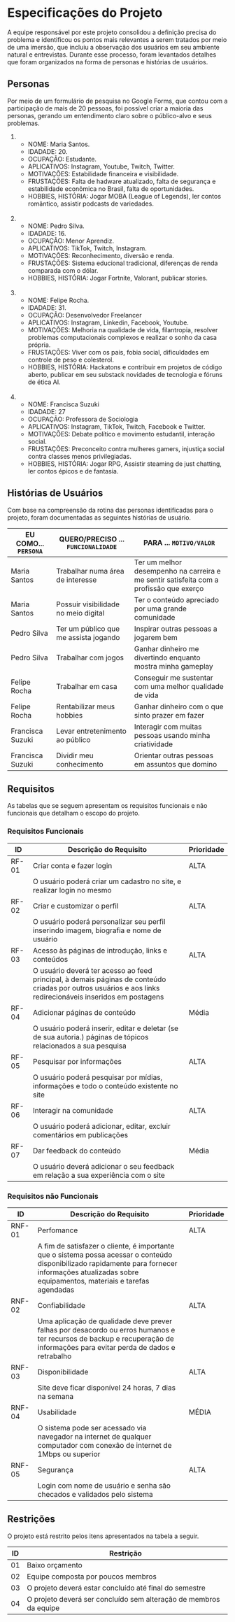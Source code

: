 # Especificações do Projeto

A equipe responsável por este projeto consolidou a definição precisa do problema e identificou os pontos mais relevantes a serem tratados por meio de uma imersão, que incluiu a observação dos usuários em seu ambiente natural e entrevistas. Durante esse processo, foram levantados detalhes que foram organizados na forma de personas e histórias de usuários. 

## Personas

Por meio de um formulário de pesquisa no Google Forms, que contou com a participação de mais de 20 pessoas, foi possível criar a maioria das personas, gerando um entendimento claro sobre o público-alvo e seus problemas. 

1. - NOME: Maria Santos.
   - IDADADE: 20.
   - OCUPAÇÃO: Estudante.
   - APLICATIVOS: Instagram, Youtube, Twitch, Twitter.
   - MOTIVAÇÕES: Estabilidade financeira e visibilidade.
   - FRUSTAÇÕES: Falta de hadware atualizado, falta de segurança e estabilidade econômica no Brasil, falta de oportunidades.
   - HOBBIES, HISTÓRIA: Jogar MOBA (League of Legends), ler contos romântico, assistir podcasts de variedades. 
   <br>
2. - NOME: Pedro Silva.
   - IDADADE: 16.
   - OCUPAÇÃO: Menor Aprendiz.
   - APLICATIVOS: TikTok, Twitch, Instagram.
   - MOTIVAÇÕES: Reconhecimento, diversão e renda.
   - FRUSTAÇÕES: Sistema educional tradicional, diferenças de renda comparada com o dólar.
   - HOBBIES, HISTÓRIA: Jogar Fortnite, Valorant, publicar stories.
   <br>
3. - NOME: Felipe Rocha.
   - IDADADE: 31.
   - OCUPAÇÃO: Desenvolvedor Freelancer
   - APLICATIVOS: Instagram, Linkedin, Facebook, Youtube.
   - MOTIVAÇÕES: Melhoria na qualidade de vida, filantropia, resolver problemas computacionais complexos e realizar o sonho da casa própria.
   - FRUSTAÇÕES: Viver com os pais, fobia social, dificuldades em controle de peso e colesterol.
   - HOBBIES, HISTÓRIA: Hackatons e contribuir em projetos de código aberto, publicar em seu substack novidades de tecnologia e fóruns de ética AI.
   <br>
4. - NOME: Francisca Suzuki
   - IDADADE: 27
   - OCUPAÇÃO: Professora de Sociologia
   - APLICATIVOS: Instagram, TikTok, Twitch, Facebook e Twitter.
   - MOTIVAÇÕES: Debate político e movimento estudantil, interação social.
   - FRUSTAÇÕES: Preconceito contra mulheres gamers, injustiça social contra classes menos privilegiadas.
   - HOBBIES, HISTÓRIA: Jogar RPG, Assistir steaming de just chatting, ler contos épicos e de fantasia.

## Histórias de Usuários

Com base na compreensão da rotina das personas identificadas para o projeto, foram documentadas as seguintes histórias de usuário. 

|EU COMO... `PERSONA`| QUERO/PRECISO ... `FUNCIONALIDADE` |PARA ... `MOTIVO/VALOR`                 |
|--------------------|------------------------------------|----------------------------------------|
|Maria Santos  | Trabalhar numa área de interesse           | Ter um melhor desempenho na carreira e me sentir satisfeita com a profissão que exerço |
|Maria Santos  | Possuir visibilidade no meio digital       | Ter o conteúdo apreciado por uma grande comunidade |  
|Pedro Silva   | Ter um público que me assista jogando      | Inspirar outras pessoas a jogarem bem |
|Pedro Silva   | Trabalhar com jogos                        | Ganhar dinheiro me divertindo enquanto mostra minha gameplay |
|Felipe Rocha  | Trabalhar em casa                          | Conseguir me sustentar com uma melhor qualidade de vida |
|Felipe Rocha  | Rentabilizar meus hobbies                  | Ganhar dinheiro com o que sinto prazer em fazer |
|Francisca Suzuki | Levar entretenimento ao público         | Interagir com muitas pessoas usando minha criatividade |
|Francisca Suzuki | Dividir meu conhecimento                | Orientar outras pessoas em assuntos que domino |

## Requisitos

As tabelas que se seguem apresentam os requisitos funcionais e não funcionais que detalham o escopo do projeto.

### Requisitos Funcionais

|ID    | Descrição do Requisito  | Prioridade |
|------|-----------------------------------------|----|
|RF-01 | Criar conta e fazer login | ALTA |  
|      | O usuário poderá criar um cadastro no site, e realizar login no mesmo  |
|RF-02 | Criar e customizar o perfil | ALTA |
|      | O usuário poderá personalizar seu perfil inserindo imagem, biografia e nome de usuário |
|RF-03 | Acesso às páginas de introdução, links e conteúdos | ALTA |
|      | O usuário deverá ter acesso ao feed principal, à demais páginas de conteúdo criadas por outros usuários e aos links redirecionáveis inseridos em postagens |
|RF-04 | Adicionar páginas de conteúdo | Média |
|      | O usuário poderá inserir, editar e deletar (se de sua autoria.) páginas de tópicos relacionados a sua pesquisa |
|RF-05 | Pesquisar por informações | ALTA |
|      | O usuário poderá pesquisar por mídias, informações e todo o conteúdo existente no site |
|RF-06 | Interagir na comunidade | ALTA |
|      | O usuário poderá adicionar, editar, excluir comentários em publicações |
|RF-07 | Dar feedback do conteúdo | Média |
|      | O usuário deverá adicionar o seu feedback em relação a sua experiência com o site |


### Requisitos não Funcionais

|ID     | Descrição do Requisito  |Prioridade |
|-------|-------------------------|----|
|RNF-01 | Perfomance | ALTA |
|       | A fim de satisfazer o cliente, é importante que o sistema possa acessar o conteúdo disponibilizado rapidamente para fornecer informações atualizadas sobre equipamentos, materiais e tarefas agendadas | 
|RNF-02 | Confiabilidade |  ALTA |
|       | Uma aplicação de qualidade deve prever falhas por desacordo ou erros humanos e ter recursos de backup e recuperação de informações para evitar perda de dados e retrabalho | 
|RNF-03 | Disponibilidade | ALTA |
|       | Site deve ficar disponível 24 horas, 7 dias na semana |
|RNF-04 | Usabilidade | MÉDIA |
|       | O sistema pode ser acessado via navegador na internet de qualquer computador com conexão de internet de 1Mbps ou superior |
|RNF-05 | Segurança | ALTA |
|       | Login com nome de usuário e senha são checados e validados pelo sistema | 

## Restrições

O projeto está restrito pelos itens apresentados na tabela a seguir.

|ID| Restrição                                             |
|--|-------------------------------------------------------|
|01| Baixo orçamento |
|02| Equipe composta por poucos membros |
|03| O projeto deverá estar concluído até final do semestre |
|04| O projeto deverá ser concluído sem alteração de membros da equipe |
